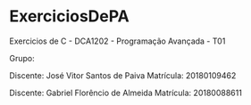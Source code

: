 # ExerciciosDePA
Exercicios de C - DCA1202 - Programação Avançada - T01

Grupo:

Discente: José Vitor Santos de Paiva
Matrícula: 20180109462

Discente: Gabriel Florêncio de Almeida
Matrícula: 20180088611
